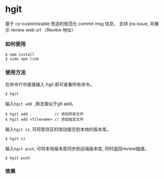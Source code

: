 
# hgit

基于 cz-customizable 改造的规范化 commit msg 信息， 支持 jira issue, 并展示 review web url （Review 地址）

### 如何使用

```
$ npm install 
$ sudo npm link 
```

### 使用方法

在命令行中直接输入 hgit 即可查看所有命令。

```
$ hgit
```

输入`hgit add `,用法类似于git add。

```
$ hgit add .          // 添加所有文件
$ hgit add <filename> // 添加指定文件
```

输入` hgit cz `, 可将暂存区的改动提交到本地的版本库。

```
$ hgit cz
```


输入` hgit push `, 可将本地版本库同步到远端版本库, 同时返回review链接。

```
$ hgit push
```
### 效果



